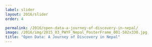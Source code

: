 ```yaml
---
label: slider
layout: 2016/slider
order: 4

permalink: /2016/open-data-a-journey-of-discovery-in-nepal/
image: /2016/img/2015_03_PWYF_Nepal_PosterFrame_001-582x330.jpg
title: "Open Data: A Journey of Discovery in Nepal"
---
```

